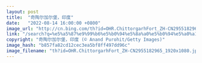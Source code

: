 ```yaml
---
layout: post
title:  "奇陶尔加尔堡，印度"
date:   "2022-08-14 16:00:00 +0800"
image_url: "http://cn.bing.com/th?id=OHR.ChittorgarhFort_ZH-CN2955182965_1920x1080.jpg&rf=LaDigue_1920x1080.jpg&pid=hp"
link: "/search?q=%e5%a5%87%e9%99%b6%e5%b0%94%e5%8a%a0%e5%b0%94%e5%a0%a1&form=hpcapt&mkt=zh-cn"
copyright: "奇陶尔加尔堡，印度 (© Anand Purohit/Getty Images)"
image_hash: "b857fa82cd12cec3ea5bf8ff497dd96c"
image_filename: "th?id=OHR.ChittorgarhFort_ZH-CN2955182965_1920x1080.jpg&rf=LaDigue_1920x1080.jpg&pid=hp"
---
```

